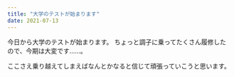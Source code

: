 ```yaml
---
title: "大学のテストが始まります"
date: 2021-07-13
---
```


今日から大学のテストが始まります。
ちょっと調子に乗ってたくさん履修したので、今期は大変です……。

ここさえ乗り越えてしまえばなんとかなると信じて頑張っていこうと思います。
